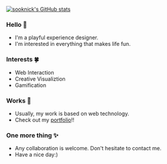 [![sooknick's GitHub stats](https://github-readme-stats.vercel.app/api?username=wooknick&hide=stars,issues)](https://github.com/anuraghazra/github-readme-stats)


### Hello 👋
- I'm a playful experience designer.
- I'm interested in everything that makes life fun.

### Interests 🍀
- Web Interaction
- Creative Visualiztion
- Gamification

### Works 💎
- Usually, my work is based on web technology.
- Check out my [portfolio](https://parkminwook.com/)!!

### One more thing ✨
- Any collaboration is welcome. Don't hesitate to contact me.
- Have a nice day:)

<!--
**wooknick/wooknick** is a ✨ _special_ ✨ repository because its `README.md` (this file) appears on your GitHub profile.

Here are some ideas to get you started:

- 🔭 I’m currently working on ...
- 🌱 I’m currently learning ...
- 👯 I’m looking to collaborate on ...
- 🤔 I’m looking for help with ...
- 💬 Ask me about ...
- 📫 How to reach me: ...
- 😄 Pronouns: ...
- ⚡ Fun fact: ...
-->
